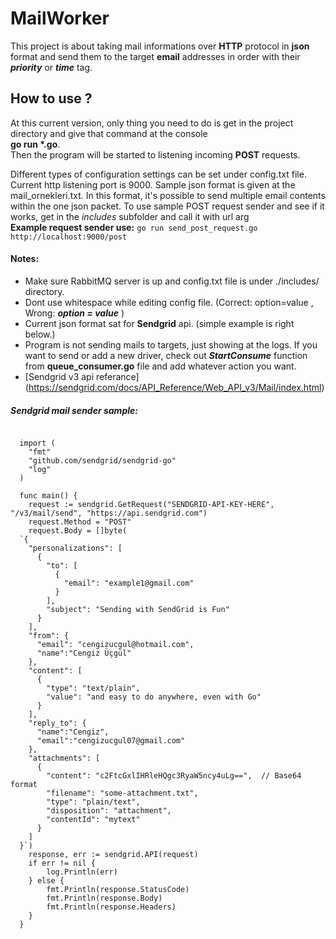 # MailWorker
This project is about taking mail informations over **HTTP** protocol in **json** format and send them to the target **email** addresses in order with their **_priority_** or **_time_** tag.

## How to use ?
At this current version, only thing you need to do is get in the project directory and give that command at the console <br /> **go run \*.go**.
<br />Then the program will be started to listening incoming **POST** requests.

Different types of configuration settings can be set under config.txt file. Current http listening port is 9000.
Sample json format is given at the mail_ornekleri.txt. In this format, it's possible to send multiple email contents within the one json packet.
To use sample POST request sender and see if it works, get in the _includes_ subfolder and call it with url arg
 <br />**Example request sender use:**  `go run send_post_request.go http://localhost:9000/post`

#### **Notes:** 
- Make sure RabbitMQ server is up and config.txt file is under ./includes/ directory.
- Dont use whitespace while editing config file.  \(Correct: option=value  , Wrong: **_option = value_** \)
- Current json format sat for **Sendgrid** api. \(simple example is right below.\)
- Program is not sending mails to targets, just showing at the logs. If you want to send or add a new driver, check out **_StartConsume_** function from **queue_consumer.go** file and add whatever action you want.
- [Sendgrid v3 api referance] (https://sendgrid.com/docs/API_Reference/Web_API_v3/Mail/index.html)

##### Sendgrid mail sender sample:
````package main
  
  import (
  	"fmt"
  	"github.com/sendgrid/sendgrid-go"
  	"log"
  )
  
  func main() {
  	request := sendgrid.GetRequest("SENDGRID-API-KEY-HERE", "/v3/mail/send", "https://api.sendgrid.com")
  	request.Method = "POST"
  	request.Body = []byte(
  `{
    "personalizations": [
      {
        "to": [
          {
            "email": "example1@gmail.com"
          }
        ],
        "subject": "Sending with SendGrid is Fun"
      }
    ],
    "from": {
      "email": "cengizucgul@hotmail.com",
      "name":"Cengiz Üçgül"
    },
    "content": [
      {
        "type": "text/plain",
        "value": "and easy to do anywhere, even with Go"
      }
    ],
    "reply_to": {
      "name":"Cengiz",
      "email":"cengizucgul07@gmail.com"
    },
    "attachments": [
      {
        "content": "c2FtcGxlIHRleHQgc3RyaW5ncy4uLg==",  // Base64 format
        "filename": "some-attachment.txt",
        "type": "plain/text",
        "disposition": "attachment",
        "contentId": "mytext"
      }
    ]
  }`)
  	response, err := sendgrid.API(request)
  	if err != nil {
  		log.Println(err)
  	} else {
  		fmt.Println(response.StatusCode)
  		fmt.Println(response.Body)
  		fmt.Println(response.Headers)
  	}
  }
 ````